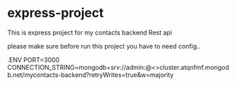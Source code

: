 # express-project
This is express project for my contacts backend Rest api 

please make sure before run this project you have  to need config..

.ENV
PORT=3000
CONNECTION_STRING=mongodb+srv://admin:<password>@<>cluster.atqnfmf.mongodb.net/mycontacts-backend?retryWrites=true&w=majority

